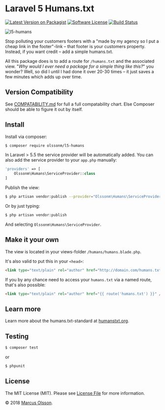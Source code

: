 # Laravel 5 Humans.txt

[![Latest Version on Packagist][ico-version]][link-packagist]
[![Software License][ico-license]](LICENSE.md)
[![Build Status][ico-travis]][link-travis]

![l5-humans](https://user-images.githubusercontent.com/907114/40529961-3e562f5a-5ff7-11e8-8eeb-00164e400e77.png)

Stop polluting your customers footers with a "made by my agency so I put a cheap link in the footer"-link – that footer is your customers property. Instead, if you want credit – add a simple humans.txt.

All this package does is to add a route for `/humans.txt` and the associated view. "*Why would I ever need a package for a simple thing like this?*" you wonder? Well, so did I until I had done it over 20-30 times – it just saves a few minutes which adds up over time.

## Version Compatibility

See [COMPATABILITY.md](COMPATABILITY.md) for full a full compatability chart. Else Composer should be able to figure it out by itself.

## Install

Install via composer:

``` bash
$ composer require olssonm/l5-humans
```

In Laravel > 5.5 the service provider will be automatically added. You can also add the service provider to your `app.php` manually:

``` php
'providers' => [
    Olssonm\Humans\ServiceProvider::class
]
```

Publish the view:

``` bash
$ php artisan vendor:publish --provider="Olssonm\Humans\ServiceProvider"
```

Or by just typing:

``` bash
$ php artisan vendor:publish
```

And selecting `Olssonm\Humans\ServiceProvider`.

## Make it your own

The view is located in your views-folder `/humans/humans.blade.php`.

It's also valid to put this in your `<head>`:

``` html
<link type="text/plain" rel="author" href="http://domain.com/humans.txt" />
```

If you by any chance need to access your `humans.txt` via a named route, that's also possible:

``` html
<link type="text/plain" rel="author" href="{{ route('humans.txt') }}" />
```

## Learn more

Learn more about the humans.txt-standard at [humanstxt.org](http://humanstxt.org/).

## Testing

``` bash
$ composer test
```

or

``` bash
$ phpunit
```

## License

The MIT License (MIT). Please see [License File](LICENSE.md) for more information.

© 2018 [Marcus Olsson](https://marcusolsson.me).

[ico-version]: https://img.shields.io/packagist/v/olssonm/l5-humans.svg?style=flat-square
[ico-license]: https://img.shields.io/badge/license-MIT-brightgreen.svg?style=flat-square
[ico-travis]: https://img.shields.io/travis/olssonm/l5-humans/master.svg?style=flat-square
[link-packagist]: https://packagist.org/packages/olssonm/l5-humans
[link-travis]: https://travis-ci.org/olssonm/l5-humans
